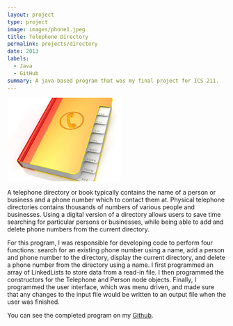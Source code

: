 ```yaml
---
layout: project
type: project
image: images/phone1.jpeg
title: Telephone Directory
permalink: projects/directory
date: 2013
labels:
  - Java
  - GitHub
summary: A java-based program that was my final project for ICS 211.
---
```


<img class="ui medium right floated rounded image" src="/images/phone.jpg">

A telephone directory or book typically contains the name of a person or business and a phone number which to contact them at.  Physical telephone directories contains thousands of numbers of various people and businesses.  Using a digital version of a directory allows users to save time searching for particular persons or businesses, while being able to add and delete phone numbers from the current directory.

For this program, I was responsible for developing code to perform four functions: search for an existing phone number using a name, add a person and phone number to the directory, display the current directory, and delete a phone number from the directory using a name.  I first programmed an array of LinkedLists to store data from a read-in file. I then programmed the constructors for the Telephone and Person node objects. Finally, I programmed the user interface, which was menu driven, and made sure that any changes to the input file would be written to an output file when the user was finished.  

You can see the completed program on my [Github](https://github.com/mhsakuda/ICS-Projects/tree/master/Final%20Project).
